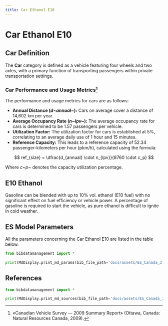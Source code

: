 ```yaml
---
title: Car Ethanol E10
---
```


# Car Ethanol E10

## Car Definition

The **Car** category is defined as a vehicle featuring four wheels and
two axles, with a primary function of transporting passengers within
private transportation settings.

### Car Performance and Usage Metrics[^1]

The performance and usage metrics for cars are as follows:

- **Annual Distance (*d~annual~*):** Cars on
  average cover a distance of 14,602 km per year.
- **Average Occupancy Rate (*n~lpv~*):** The average
  occupancy rate for cars is determined to be 1.57 passengers per
  vehicle.
- **Utilization Factor:** The utilization factor for cars is
  established at 5%, correlating to an average daily use of 1 hour and
  15 minutes.
- **Reference Capacity:** This leads to a reference capacity of 52.34
  passenger-kilometers per hour (pkm/h), calculated using the formula:

$$
ref_{size} = \dfrac{d_{annual} \cdot n_{lpv}}{8760 \cdot c_p}
$$

Where *c*~*p*~ denotes the capacity utilization percentage.

[^1]: «Canadian Vehicle Survey — 2009 Summary Report» (Ottawa, Canada:
Natural Resources Canada, 2009).

## E10 Ethanol

Gasoline can be blended with up to 10% vol. ethanol (E10 fuel) with no
significant effect on fuel efficiency or vehicle power. A percentage of
gasoline is required to start the vehicle, as pure ethanol is difficult
to ignite in cold weather.

## ES Model Parameters

All the parameters concerning the Car Ethanol E10 are listed in the
table below.

```python exec="on"
from bibdatamanagement import *

print(MdDisplay.print_md_params(bib_file_path='docs/assets/ES_Canada_3.bib',filter_entry='CAR_ETOH_E10'))
```

## References

```python exec="on"
from bibdatamanagement import *

print(MdDisplay.print_md_sources(bib_file_path='docs/assets/ES_Canada_3.bib',filter_entry='CAR_ETOH_E10'))
```
